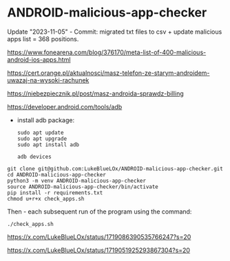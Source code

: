 # ANDROID-malicious-app-checker

Update "2023-11-05" - Commit: migrated txt files to csv + update malicious apps list = 368 positions.

https://www.fonearena.com/blog/376170/meta-list-of-400-malicious-android-ios-apps.html

https://cert.orange.pl/aktualnosci/masz-telefon-ze-starym-androidem-uwazaj-na-wysoki-rachunek

https://niebezpiecznik.pl/post/masz-androida-sprawdz-billing

https://developer.android.com/tools/adb

* install adb package:
  
    ```
    sudo apt update
    sudo apt upgrade
    sudo apt install adb
    ```
    ```
    adb devices
    ```

```
git clone git@github.com:LukeBlueLOx/ANDROID-malicious-app-checker.git
cd ANDROID-malicious-app-checker
python3 -m venv ANDROID-malicious-app-checker
source ANDROID-malicious-app-checker/bin/activate
pip install -r requirements.txt
chmod u+r+x check_apps.sh
```

Then - each subsequent run of the program using the command:
```
./check_apps.sh
```

https://x.com/LukeBlueLOx/status/1719086390535766247?s=20

https://x.com/LukeBlueLOx/status/1719051925293867304?s=20
